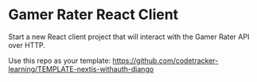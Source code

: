 # Gamer Rater React Client

Start a new React client project that will interact with the Gamer Rater API over HTTP.

Use this repo as your template: <https://github.com/codetracker-learning/TEMPLATE-nextjs-withauth-django>

